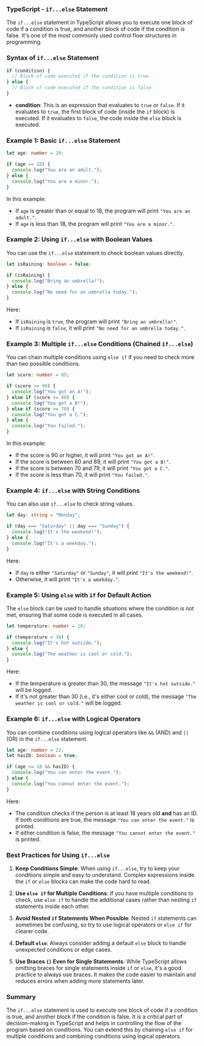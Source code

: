 ### TypeScript - `if...else` Statement

The `if...else` statement in TypeScript allows you to execute one block of code if a condition is true, and another block of code if the condition is false. It's one of the most commonly used control flow structures in programming.

### **Syntax of `if...else` Statement**

```typescript
if (condition) {
  // Block of code executed if the condition is true
} else {
  // Block of code executed if the condition is false
}
```

- **condition**: This is an expression that evaluates to `true` or `false`. If it evaluates to `true`, the first block of code (inside the `if` block) is executed. If it evaluates to `false`, the code inside the `else` block is executed.
  
### **Example 1: Basic `if...else` Statement**

```typescript
let age: number = 20;

if (age >= 18) {
  console.log("You are an adult.");
} else {
  console.log("You are a minor.");
}
```

In this example:
- If `age` is greater than or equal to 18, the program will print `"You are an adult."`.
- If `age` is less than 18, the program will print `"You are a minor."`.

### **Example 2: Using `if...else` with Boolean Values**

You can use the `if...else` statement to check boolean values directly.

```typescript
let isRaining: boolean = false;

if (isRaining) {
  console.log("Bring an umbrella!");
} else {
  console.log("No need for an umbrella today.");
}
```

Here:
- If `isRaining` is `true`, the program will print `"Bring an umbrella!"`.
- If `isRaining` is `false`, it will print `"No need for an umbrella today."`.

### **Example 3: Multiple `if...else` Conditions (Chained `if...else`)**

You can chain multiple conditions using `else if` if you need to check more than two possible conditions.

```typescript
let score: number = 85;

if (score >= 90) {
  console.log("You got an A!");
} else if (score >= 80) {
  console.log("You got a B!");
} else if (score >= 70) {
  console.log("You got a C.");
} else {
  console.log("You failed.");
}
```

In this example:
- If the score is 90 or higher, it will print `"You got an A!"`.
- If the score is between 80 and 89, it will print `"You got a B!"`.
- If the score is between 70 and 79, it will print `"You got a C."`.
- If the score is less than 70, it will print `"You failed."`.

### **Example 4: `if...else` with String Conditions**

You can also use `if...else` to check string values.

```typescript
let day: string = "Monday";

if (day === "Saturday" || day === "Sunday") {
  console.log("It's the weekend!");
} else {
  console.log("It's a weekday.");
}
```

Here:
- If `day` is either `"Saturday"` or `"Sunday"`, it will print `"It's the weekend!"`.
- Otherwise, it will print `"It's a weekday."`.

### **Example 5: Using `else` with `if` for Default Action**

The `else` block can be used to handle situations where the condition is not met, ensuring that some code is executed in all cases.

```typescript
let temperature: number = 10;

if (temperature > 30) {
  console.log("It's hot outside.");
} else {
  console.log("The weather is cool or cold.");
}
```

Here:
- If the temperature is greater than 30, the message `"It's hot outside."` will be logged.
- If it's not greater than 30 (i.e., it's either cool or cold), the message `"The weather is cool or cold."` will be logged.

### **Example 6: `if...else` with Logical Operators**

You can combine conditions using logical operators like `&&` (AND) and `||` (OR) in the `if...else` statement.

```typescript
let age: number = 22;
let hasID: boolean = true;

if (age >= 18 && hasID) {
  console.log("You can enter the event.");
} else {
  console.log("You cannot enter the event.");
}
```

Here:
- The condition checks if the person is at least 18 years old **and** has an ID. If both conditions are true, the message `"You can enter the event."` is printed.
- If either condition is false, the message `"You cannot enter the event."` is printed.

### **Best Practices for Using `if...else`**

1. **Keep Conditions Simple**: When using `if...else`, try to keep your conditions simple and easy to understand. Complex expressions inside the `if` or `else` blocks can make the code hard to read.
  
2. **Use `else if` for Multiple Conditions**: If you have multiple conditions to check, use `else if` to handle the additional cases rather than nesting `if` statements inside each other.

3. **Avoid Nested `if` Statements When Possible**: Nested `if` statements can sometimes be confusing, so try to use logical operators or `else if` for clearer code.

4. **Default `else`**: Always consider adding a default `else` block to handle unexpected conditions or edge cases.

5. **Use Braces `{}` Even for Single Statements**: While TypeScript allows omitting braces for single statements inside `if` or `else`, it's a good practice to always use braces. It makes the code easier to maintain and reduces errors when adding more statements later.

### **Summary**

The `if...else` statement is used to execute one block of code if a condition is true, and another block if the condition is false. It is a critical part of decision-making in TypeScript and helps in controlling the flow of the program based on conditions. You can extend this by chaining `else if` for multiple conditions and combining conditions using logical operators.
